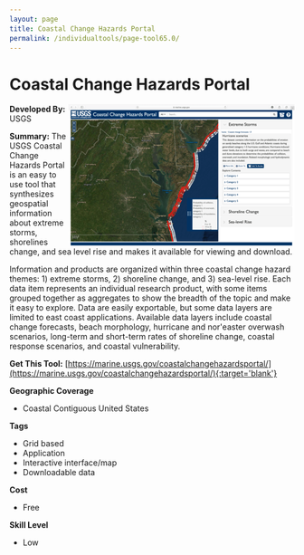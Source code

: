 ```yaml
---
layout: page
title: Coastal Change Hazards Portal
permalink: /individualtools/page-tool65.0/
---
```

# Coastal Change Hazards Portal

<img src="/images/scaled_250_400/TOOLID_65.0_ScreenCapture-1.png" style="max-height:250px;max-width:400;" align="right"/>

**Developed By:** USGS

**Summary:** The USGS Coastal Change Hazards Portal is an easy to use tool that synthesizes geospatial information about extreme storms, shorelines change, and sea level rise and makes it available for viewing and download. 

Information and products are organized within three coastal change hazard themes: 1) extreme storms, 2) shoreline change, and 3) sea-level rise. Each data item represents an individual research product, with some items grouped together as aggregates to show the breadth of the topic and make it easy to explore. Data are easily exportable, but some data layers are limited to east coast applications. Available data layers include coastal change forecasts, beach morphology, hurricane and nor'easter overwash scenarios, long-term and short-term rates of shoreline change, coastal response scenarios, and coastal vulnerability.

**Get This Tool:** [https://marine.usgs.gov/coastalchangehazardsportal/](https://marine.usgs.gov/coastalchangehazardsportal/){:target='blank'}

**Geographic Coverage**

* Coastal Contiguous United States

**Tags**

*  Grid based
*  Application
*  Interactive interface/map
*  Downloadable data

**Cost**

* Free

**Skill Level**

* Low
